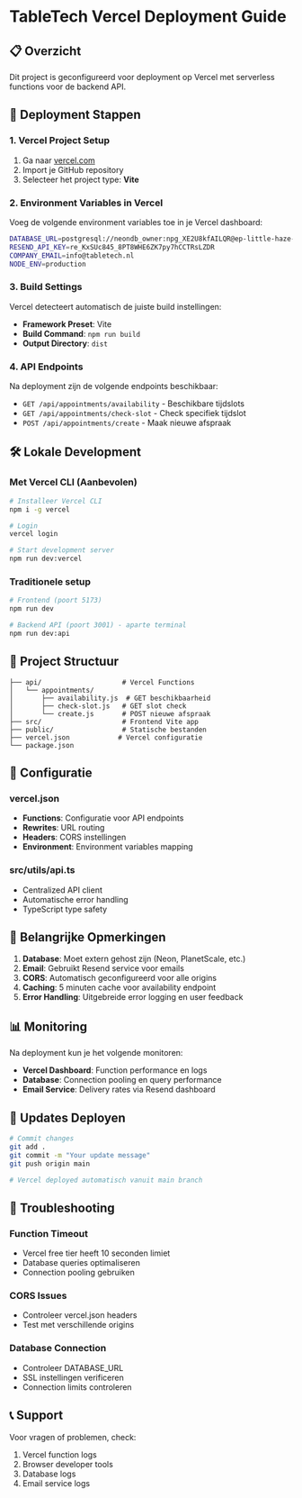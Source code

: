 # TableTech Vercel Deployment Guide

## 📋 Overzicht

Dit project is geconfigureerd voor deployment op Vercel met serverless functions voor de backend API.

## 🚀 Deployment Stappen

### 1. Vercel Project Setup
1. Ga naar [vercel.com](https://vercel.com)
2. Import je GitHub repository
3. Selecteer het project type: **Vite**

### 2. Environment Variables in Vercel
Voeg de volgende environment variables toe in je Vercel dashboard:

```bash
DATABASE_URL=postgresql://neondb_owner:npg_XE2U8kfAILQR@ep-little-haze-agtrjreh.c-2.eu-central-1.aws.neon.tech/neondb?sslmode=require
RESEND_API_KEY=re_KxSUc845_8PT8WHE6ZK7py7hCCTRsLZDR
COMPANY_EMAIL=info@tabletech.nl
NODE_ENV=production
```

### 3. Build Settings
Vercel detecteert automatisch de juiste build instellingen:
- **Framework Preset**: Vite
- **Build Command**: `npm run build`
- **Output Directory**: `dist`

### 4. API Endpoints
Na deployment zijn de volgende endpoints beschikbaar:
- `GET /api/appointments/availability` - Beschikbare tijdslots
- `GET /api/appointments/check-slot` - Check specifiek tijdslot
- `POST /api/appointments/create` - Maak nieuwe afspraak

## 🛠️ Lokale Development

### Met Vercel CLI (Aanbevolen)
```bash
# Installeer Vercel CLI
npm i -g vercel

# Login
vercel login

# Start development server
npm run dev:vercel
```

### Traditionele setup
```bash
# Frontend (poort 5173)
npm run dev

# Backend API (poort 3001) - aparte terminal
npm run dev:api
```

## 📁 Project Structuur

```
├── api/                    # Vercel Functions
│   └── appointments/
│       ├── availability.js  # GET beschikbaarheid
│       ├── check-slot.js   # GET slot check
│       └── create.js       # POST nieuwe afspraak
├── src/                    # Frontend Vite app
├── public/                 # Statische bestanden
├── vercel.json            # Vercel configuratie
└── package.json
```

## 🔧 Configuratie

### vercel.json
- **Functions**: Configuratie voor API endpoints
- **Rewrites**: URL routing
- **Headers**: CORS instellingen
- **Environment**: Environment variables mapping

### src/utils/api.ts
- Centralized API client
- Automatische error handling
- TypeScript type safety

## 🚨 Belangrijke Opmerkingen

1. **Database**: Moet extern gehost zijn (Neon, PlanetScale, etc.)
2. **Email**: Gebruikt Resend service voor emails
3. **CORS**: Automatisch geconfigureerd voor alle origins
4. **Caching**: 5 minuten cache voor availability endpoint
5. **Error Handling**: Uitgebreide error logging en user feedback

## 📊 Monitoring

Na deployment kun je het volgende monitoren:
- **Vercel Dashboard**: Function performance en logs
- **Database**: Connection pooling en query performance
- **Email Service**: Delivery rates via Resend dashboard

## 🔄 Updates Deployen

```bash
# Commit changes
git add .
git commit -m "Your update message"
git push origin main

# Vercel deployed automatisch vanuit main branch
```

## 🐛 Troubleshooting

### Function Timeout
- Vercel free tier heeft 10 seconden limiet
- Database queries optimaliseren
- Connection pooling gebruiken

### CORS Issues
- Controleer vercel.json headers
- Test met verschillende origins

### Database Connection
- Controleer DATABASE_URL
- SSL instellingen verificeren
- Connection limits controleren

## 📞 Support

Voor vragen of problemen, check:
1. Vercel function logs
2. Browser developer tools
3. Database logs
4. Email service logs